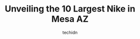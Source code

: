 ---
layout: ampstory
image: https://i0.wp.com/www.depkes.org/wp-content/uploads/2023/06/nike-0-in-mesa-az-1685967183.jpeg?resize=640,853
author: techidn
featured: false
description: Discover the impressive array of Nike options in Mesa AZ, where you can find 10 of the largest Nike establishments in the area. From renowned classics to hidden gems, Mesa AZ offers a divers
title: Unveiling the 10 Largest Nike in Mesa AZ
cover:
   title: Unveiling the 10 Largest Nike in Mesa AZ
   subtitle: Rickpate
   background: https://www.depkes.org/wp-content/uploads/2023/06/nike-0-in-mesa-az-1685967183.jpeg

pages: 
 - layout: thirds
   top: <h1>#1 JCPenney</h1>
   bottom: "<p>I shop here a lot. I usually go to the register where Debra works. She has amazing customer service. I also notice as employees come in periodically going to work. They a</p>"
   background: https://www.depkes.org/wp-content/uploads/2023/06/nike-1-in-mesa-az-1685967184.jpeg
   backgroundblur: true
 - layout: thirds
   top: <h1>#2 Nike Clearance Store</h1>
   bottom: "<p>5000 S Arizona Mills Cir, Tempe, AZ 85282, United States</p>"
   background: https://www.depkes.org/wp-content/uploads/2023/06/nike-2-in-mesa-az-1685967184.jpeg
   cta:
      link: https://www.depkes.org/blog/unveiling-the-10-largest-nike-in-mesa-az/
      text: Unveiling the 10 Largest Nike in Mesa AZ
 - layout: thirds
   top: <h1>#3 Nike Unite - Chandler</h1>
   bottom: "<p>4976 Premium Outlets Way Suite 800, Chandler, AZ 85226, United States</p>"
   background: https://www.depkes.org/wp-content/uploads/2023/06/nike-3-in-mesa-az-1685967185.jpeg
   cta:
      link: https://www.depkes.org/blog/unveiling-the-10-largest-nike-in-mesa-az/
      text: Unveiling the 10 Largest Nike in Mesa AZ
 - layout: thirds
   top: <h1>#4 Big 5 Sporting Goods</h1>
   bottom: "<p>1244 S Gilbert Rd #101, Mesa, AZ 85204, United States</p>"
   background: https://images.unsplash.com/photo-1518640467707-6811f4a6ab73?ixlib=rb-4.0.3&ixid=MnwxMjA3fDB8MHxwaG90by1wYWdlfHx8fGVufDB8fHx8&auto=format&fit=crop&w=640&h=853&q=80
   cta:
      link: https://www.depkes.org/blog/unveiling-the-10-largest-nike-in-mesa-az/
      text: Unveiling the 10 Largest Nike in Mesa AZ
 - layout: thirds
   top: <h1>#5 Big 5 Sporting Goods</h1>
   bottom: "<p>2930 N Power Rd, Mesa, AZ 85215, United States</p>"
   background: https://images.unsplash.com/photo-1609083590460-7b8cc0ca65f8?ixlib=rb-4.0.3&ixid=MnwxMjA3fDB8MHxwaG90by1wYWdlfHx8fGVufDB8fHx8&auto=format&fit=crop&w=640&h=853&q=80
   cta:
      link: https://www.depkes.org/blog/unveiling-the-10-largest-nike-in-mesa-az/
      text: Unveiling the 10 Largest Nike in Mesa AZ
 - layout: thirds
   top: <h1>#6 WSS</h1>
   bottom: "<p>1036 E Southern Ave, Mesa, AZ 85204, United States</p>"
   background: https://images.unsplash.com/photo-1618556658017-fd9c732d1360?ixlib=rb-4.0.3&ixid=MnwxMjA3fDB8MHxwaG90by1wYWdlfHx8fGVufDB8fHx8&auto=format&fit=crop&w=640&h=853&q=80
   cta:
      link: https://www.depkes.org/blog/unveiling-the-10-largest-nike-in-mesa-az/
      text: Unveiling the 10 Largest Nike in Mesa AZ
 - layout: thirds
   top: <h1>#7 Famous Footwear</h1>
   bottom: "<p>MESA GRAND SHOPPING CENTER, 1809 S Stapley Dr, Mesa, AZ 85204, United States</p>"
   background: https://images.unsplash.com/photo-1604871000636-074fa5117945?ixlib=rb-4.0.3&ixid=MnwxMjA3fDB8MHxwaG90by1wYWdlfHx8fGVufDB8fHx8&auto=format&fit=crop&w=640&h=853&q=80
   cta:
      link: https://www.depkes.org/blog/unveiling-the-10-largest-nike-in-mesa-az/
      text: Unveiling the 10 Largest Nike in Mesa AZ
 - layout: thirds
   middle: Continue reading...
   background: https://images.unsplash.com/photo-1549241520-425e3dfc01cb?ixlib=rb-4.0.3&ixid=MnwxMjA3fDB8MHxwaG90by1wYWdlfHx8fGVufDB8fHx8&auto=format&fit=crop&w=640&h=853&q=80
   cta:
      link: https://www.depkes.org/blog/unveiling-the-10-largest-nike-in-mesa-az/
      text: Unveiling the 10 Largest Nike in Mesa AZ
      
---